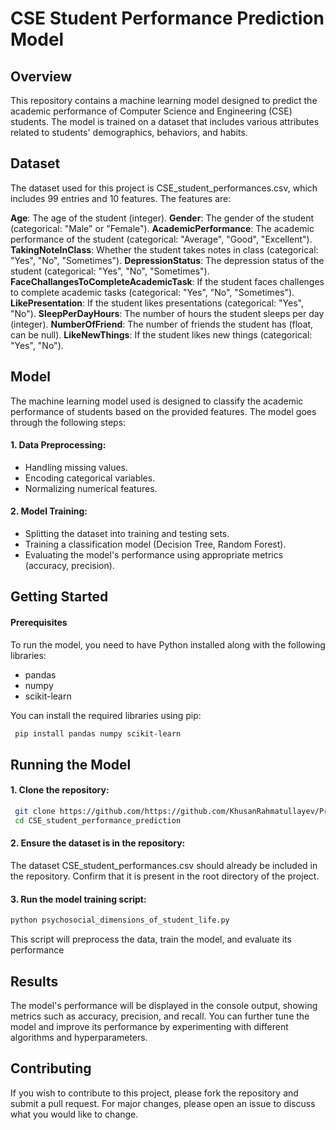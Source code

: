 # CSE Student Performance Prediction Model
## Overview
This repository contains a machine learning model designed to predict the academic performance of Computer Science and Engineering (CSE) students. The model is trained on a dataset that includes various attributes related to students' demographics, behaviors, and habits.
## Dataset
The dataset used for this project is CSE_student_performances.csv, which includes 99 entries and 10 features. The features are:

__Age__: The age of the student (integer).
**Gender**: The gender of the student (categorical: "Male" or "Female").
**AcademicPerformance**: The academic performance of the student (categorical: "Average", "Good", "Excellent").
**TakingNoteInClass**: Whether the student takes notes in class (categorical: "Yes", "No", "Sometimes").
**DepressionStatus**: The depression status of the student (categorical: "Yes", "No", "Sometimes").
**FaceChallangesToCompleteAcademicTask**: If the student faces challenges to complete academic tasks (categorical: "Yes", "No", "Sometimes").
**LikePresentation**: If the student likes presentations (categorical: "Yes", "No").
**SleepPerDayHours**: The number of hours the student sleeps per day (integer).
**NumberOfFriend**: The number of friends the student has (float, can be null).
**LikeNewThings**: If the student likes new things (categorical: "Yes", "No").

## Model

The machine learning model used is designed to classify the academic performance of students based on the provided features. The model goes through the following steps:

#### 1. Data Preprocessing:
- Handling missing values.
- Encoding categorical variables.
- Normalizing numerical features.
#### 2. Model Training:
- Splitting the dataset into training and testing sets.
- Training a classification model (Decision Tree, Random Forest).
- Evaluating the model's performance using appropriate metrics (accuracy, precision).

## Getting Started
#### Prerequisites
To run the model, you need to have Python installed along with the following libraries:
- pandas
- numpy
- scikit-learn

You can install the required libraries using pip:
```sh
 pip install pandas numpy scikit-learn 
```
## Running the Model
 #### 1. Clone the repository:
```sh
 git clone https://github.com/https://github.com/KhusanRahmatullayev/Predicting-CSE-Performance
 cd CSE_student_performance_prediction
```
#### 2. Ensure the dataset is in the repository:

The dataset CSE_student_performances.csv should already be included in the repository. Confirm that it is present in the root directory of the project.

#### 3. Run the model training script:
```sh
python psychosocial_dimensions_of_student_life.py
```
This script will preprocess the data, train the model, and evaluate its performance

## Results
The model's performance will be displayed in the console output, showing metrics such as accuracy, precision, and recall. You can further tune the model and improve its performance by experimenting with different algorithms and hyperparameters.

## Contributing
If you wish to contribute to this project, please fork the repository and submit a pull request. For major changes, please open an issue to discuss what you would like to change.
